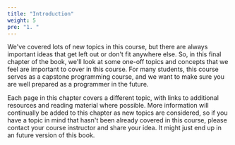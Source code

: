 ```yaml
---
title: "Introduction"
weight: 5
pre: "1. "
---
```

We've covered lots of new topics in this course, but there are always important ideas that get left out or don't fit anywhere else. So, in this final chapter of the book, we'll look at some one-off topics and concepts that we feel are important to cover in this course. For many students, this course serves as a capstone programming course, and we want to make sure you are well prepared as a programmer in the future.

Each page in this chapter covers a different topic, with links to additional resources and reading material where possible. More information will continually be added to this chapter as new topics are considered, so if you have a topic in mind that hasn't been already covered in this course, please contact your course instructor and share your idea. It might just end up in an future version of this book.
